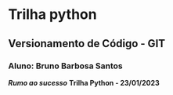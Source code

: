 # Trilha python
## Versionamento de Código - GIT
### Aluno: Bruno Barbosa Santos
***Rumo ao sucesso***
**Trilha Python - 23/01/2023**